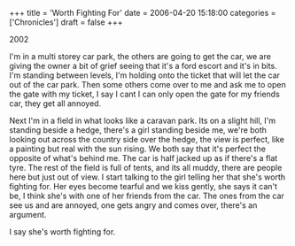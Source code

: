 +++
title = 'Worth Fighting For'
date = 2006-04-20 15:18:00
categories = ['Chronicles']
draft = false
+++

2002

I'm in a multi storey car park, the others are going to get the car, we are giving the owner a bit of grief seeing that it's a ford escort and it's in bits. I'm standing between levels, I'm holding onto the ticket that will let the car out of the car park. Then some others come over to me and ask me to open the gate with my ticket, I say I cant I can only open the gate for my friends car, they get all annoyed.

Next I'm in a field in what looks like a caravan park. Its on a slight hill, I'm standing beside a hedge, there's a girl standing beside me, we're both looking out across the country side over the hedge, the view is perfect, like a painting but real with the sun rising. We both say that it's perfect the opposite of what's behind me.  The car is half jacked up as if there's a flat tyre. The rest of the field is full of tents, and its all muddy, there are people here but just out of view. I start talking to the girl telling her that she's worth fighting for. Her eyes become tearful and we kiss gently, she says it can't be, I think she's with one of her friends from the car. The ones from the car see us and are annoyed, one gets angry and comes over, there's an argument. 

I say she's worth fighting for.